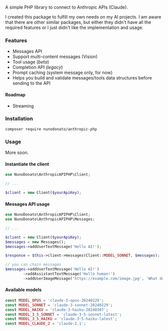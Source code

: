 A simple PHP library to connect to Anthropic APIs (Claude).

I created this package to fulfill my own needs on my AI projects. I am aware that there are other similar packages, but either they didn't have all the required features or I just didn't like the implementation and usage.

### Features
* Messages API
* Support multi-content messages (Vision)
* Tool usage (_beta_)
* Completion API (_legacy_)
* Prompt caching (system message only, for now)
* Helps you build and validate messages/tools data structures before sending to the API

#### Roadmap
* Streaming

### Installation
`composer require nunodonato/anthropic-php`

### Usage

More soon.

#### Instantiate the client

```php
use NunoDonato\AnthropicAPIPHP\Client;

// ...

$client = new Client($yourApiKey);
```

#### Messages API usage

```php
use NunoDonato\AnthropicAPIPHP\Client;
use NunoDonato\AnthropicAPIPHP\Messages;

// ...

$client = new Client($yourApiKey);
$messages = new Messages();
$messages->addUserTextMessage('Hello AI!');

$response = $this->client->messages(Client::MODEL_SONNET, $messages);

// you can chain messages
$messages->addUserTextMessage('Hello AI!')
        ->addAssistantTextMessage('Hello human!')
        ->addUserImageMessage('https://example.com/image.jpg', 'What do you see here?');

```

#### Available models
```php
const MODEL_OPUS = 'claude-3-opus-20240229';
const MODEL_SONNET = 'claude-3-sonnet-20240229';
const MODEL_HAIKU = 'claude-3-haiku-20240307';
const MODEL_3_5_SONNET = 'claude-3-5-sonnet-latest';
const MODEL_3_5_HAIKU = 'claude-3-5-haiku-latest';
const MODEL_CLAUDE_2 = 'claude-2.1';
```
